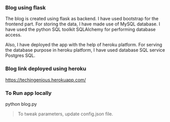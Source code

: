 ### Blog using flask
The blog is created using flask as backend. I have used bootstrap for the frontend part. For storing the data, I have made use of MySQL database. I have used the python SQL toolkit SQLAlchemy for performing database access.

Also, I have deployed the app with the help of heroku platform. For serving the database purpose in heroku platform, I have used database SQL service Postgres SQL.

### Blog link deployed using heroku
https://techingenious.herokuapp.com/

### To Run app locally
python blog.py

> To tweak parameters, update config.json file.